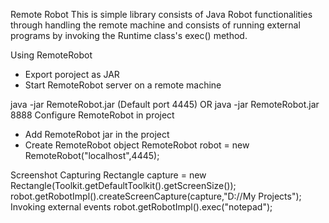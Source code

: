 Remote Robot
This is simple library consists of Java Robot functionalities through handling the remote machine and consists of running external programs by invoking the Runtime class's exec() method.

Using RemoteRobot
* Export poroject as JAR
* Start RemoteRobot server on a remote machine

java -jar RemoteRobot.jar (Default port 4445) OR java -jar RemoteRobot.jar 8888
Configure RemoteRobot in project
* Add RemoteRobot jar in the project
* Create RemoteRobot object
RemoteRobot robot = new RemoteRobot("localhost",4445);

Screenshot Capturing
Rectangle capture = new Rectangle(Toolkit.getDefaultToolkit().getScreenSize()); robot.getRobotImpl().createScreenCapture(capture,"D://My Projects");
Invoking external events
robot.getRobotImpl().exec("notepad");
